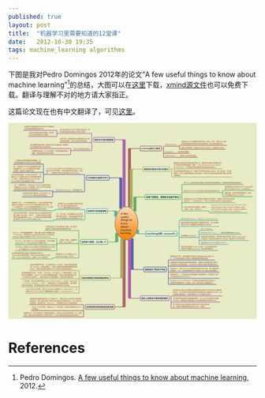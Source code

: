 ```yaml
---
published: true
layout: post
title:  "机器学习里需要知道的12堂课"
date:   2012-10-30 19:35
tags: machine_learning algorithms
---
```


下图是我对Pedro Domingos 2012年的论文“A few useful things to know about machine learning”[^ml_things]的总结，大图可以在[这里][big_pic]下载，[xmind源文件][xmind]也可以免费下载。翻译与理解不对的地方请大家指正。

这篇论文现在也有中文翻译了，可见[这里][paper_cn]。

![A few useful things to know about machine learning][pic]


[pic]: /images/a_few_things_about_ml.jpg "A few useful things to know about machine learning"

[big_pic]: http://pan.baidu.com/s/1hqBX1h6 "清晰图"
[xmind]: http://pan.baidu.com/s/1ntv8m3R "xmind源文件"
[paper_cn]: http://www.valleytalk.org/wp-content/uploads/2012/11/%E6%9C%BA%E5%99%A8%E5%AD%A6%E4%B9%A0%E9%82%A3%E4%BA%9B%E4%BA%8B.pdf "机器学习那些事"


# References

[^ml_things]: Pedro Domingos. [A few useful things to know about machine learning](http://homes.cs.washington.edu/~pedrod/papers/cacm12.pdf), 2012.
